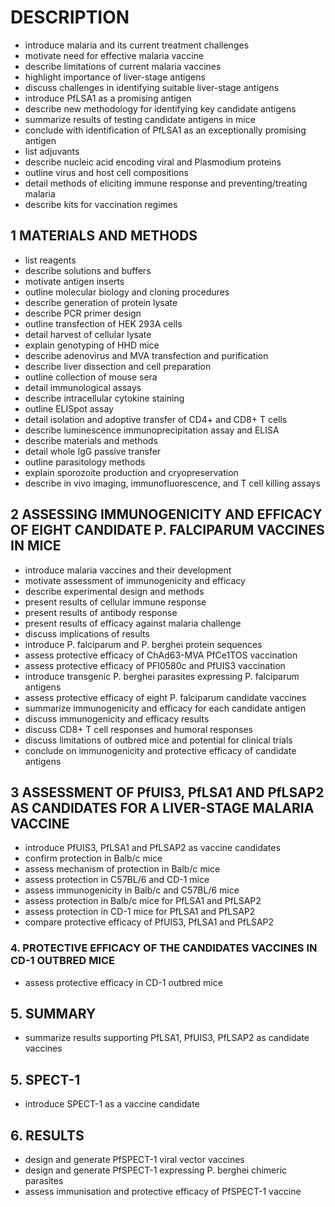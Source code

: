 # DESCRIPTION

- introduce malaria and its current treatment challenges
- motivate need for effective malaria vaccine
- describe limitations of current malaria vaccines
- highlight importance of liver-stage antigens
- discuss challenges in identifying suitable liver-stage antigens
- introduce PfLSA1 as a promising antigen
- describe new methodology for identifying key candidate antigens
- summarize results of testing candidate antigens in mice
- conclude with identification of PfLSA1 as an exceptionally promising antigen
- list adjuvants
- describe nucleic acid encoding viral and Plasmodium proteins
- outline virus and host cell compositions
- detail methods of eliciting immune response and preventing/treating malaria
- describe kits for vaccination regimes

## 1 MATERIALS AND METHODS

- list reagents
- describe solutions and buffers
- motivate antigen inserts
- outline molecular biology and cloning procedures
- describe generation of protein lysate
- describe PCR primer design
- outline transfection of HEK 293A cells
- detail harvest of cellular lysate
- explain genotyping of HHD mice
- describe adenovirus and MVA transfection and purification
- describe liver dissection and cell preparation
- outline collection of mouse sera
- detail immunological assays
- describe intracellular cytokine staining
- outline ELISpot assay
- detail isolation and adoptive transfer of CD4+ and CD8+ T cells
- describe luminescence immunoprecipitation assay and ELISA
- describe materials and methods
- detail whole IgG passive transfer
- outline parasitology methods
- explain sporozoite production and cryopreservation
- describe in vivo imaging, immunofluorescence, and T cell killing assays

## 2 ASSESSING IMMUNOGENICITY AND EFFICACY OF EIGHT CANDIDATE P. FALCIPARUM VACCINES IN MICE

- introduce malaria vaccines and their development
- motivate assessment of immunogenicity and efficacy
- describe experimental design and methods
- present results of cellular immune response
- present results of antibody response
- present results of efficacy against malaria challenge
- discuss implications of results
- introduce P. falciparum and P. berghei protein sequences
- assess protective efficacy of ChAd63-MVA PfCe1TOS vaccination
- assess protective efficacy of PFI0580c and PfUIS3 vaccination
- introduce transgenic P. berghei parasites expressing P. falciparum antigens
- assess protective efficacy of eight P. falciparum candidate vaccines
- summarize immunogenicity and efficacy for each candidate antigen
- discuss immunogenicity and efficacy results
- discuss CD8+ T cell responses and humoral responses
- discuss limitations of outbred mice and potential for clinical trials
- conclude on immunogenicity and protective efficacy of candidate antigens

## 3 ASSESSMENT OF PfUIS3, PfLSA1 AND PfLSAP2 AS CANDIDATES FOR A LIVER-STAGE MALARIA VACCINE

- introduce PfUIS3, PfLSA1 and PfLSAP2 as vaccine candidates
- confirm protection in Balb/c mice
- assess mechanism of protection in Balb/c mice
- assess protection in C57BL/6 and CD-1 mice
- assess immunogenicity in Balb/c and C57BL/6 mice
- assess protection in Balb/c mice for PfLSA1 and PfLSAP2
- assess protection in CD-1 mice for PfLSA1 and PfLSAP2
- compare protective efficacy of PfUIS3, PfLSA1 and PfLSAP2

### 4. PROTECTIVE EFFICACY OF THE CANDIDATES VACCINES IN CD-1 OUTBRED MICE

- assess protective efficacy in CD-1 outbred mice

## 5. SUMMARY

- summarize results supporting PfLSA1, PfUIS3, PfLSAP2 as candidate vaccines

## 5. SPECT-1

- introduce SPECT-1 as a vaccine candidate

## 6. RESULTS

- design and generate PfSPECT-1 viral vector vaccines
- design and generate PfSPECT-1 expressing P. berghei chimeric parasites
- assess immunisation and protective efficacy of PfSPECT-1 vaccine

